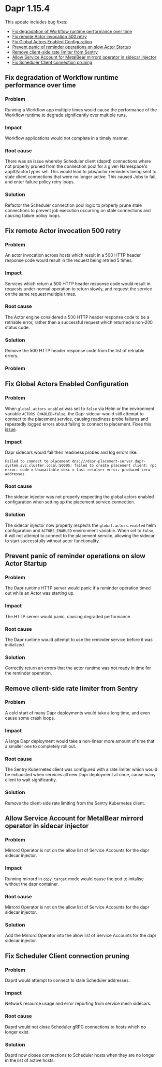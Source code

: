 # Dapr 1.15.4

This update includes bug fixes:

- [Fix degradation of Workflow runtime performance over time](#fix-degradation-of-workflow-runtime-performance-over-time)
- [Fix remote Actor invocation 500 retry](#fix-remote-actor-invocation-500-retry)
- [Fix Global Actors Enabled Configuration](#fix-global-actors-enabled-configuration)
- [Prevent panic of reminder operations on slow Actor Startup](#prevent-panic-of-reminder-operations-on-slow-actor-startup)
- [Remove client-side rate limiter from Sentry](#remove-client-side-rate-limiter-from-sentry)
- [Allow Service Account for MetalBear mirrord operator in sidecar injector](#allow-service-account-for-metalbear-mirrord-operator-in-sidecar-injector)
- [Fix Scheduler Client connection pruning](#fix-scheduler-client-connection-pruning)

## Fix degradation of Workflow runtime performance over time

### Problem

Running a Workflow app multiple times would cause the performance of the Workflow runtime to degrade significantly over multiple runs.

### Impact

Workflow applications would not complete in a timely manner.

### Root cause

There was an issue whereby Scheduler client (daprd) connections where not properly pruned from the connection pool for a given Namespace's appID/actorTypes set.
This would lead to jobs/actor reminders being sent to stale client connections that were no longer active.
This caused Jobs to fail, and enter failure policy retry loops.

### Solution

Refactor the Scheduler connection pool logic to properly prune stale connections to prevent job execution occurring on stale connections and causing failure policy loops.

## Fix remote Actor invocation 500 retry

### Problem

An actor invocation across hosts which result in a 500 HTTP header response code would result in the request being retried 5 times.

### Impact

Services which return a 500 HTTP header response code would result in requests under normal operation to return slowly, and request the service on the same request multiple times.

### Root cause

The Actor engine considered a 500 HTTP header response code to be a retriable error, rather than a successful request which returned a non-200 status code.

### Solution

Remove the 500 HTTP header response code from the list of retriable errors.

### Problem

## Fix Global Actors Enabled Configuration

### Problem

When `global.actors.enabled` was set to `false` via Helm or the environment variable `ACTORS_ENABLED=false`, the Dapr sidecar would still attempt to connect to the placement service, causing readiness probe failures and repeatedly logged errors about failing to connect to placement.
Fixes this [issue](https://github.com/dapr/dapr/issues/8551).

### Impact

Dapr sidecars would fail their readiness probes and log errors like:
```
Failed to connect to placement dns:///dapr-placement-server.dapr-system.svc.cluster.local:50005: failed to create placement client: rpc error: code = Unavailable desc = last resolver error: produced zero addresses
```

### Root cause

The sidecar injector was not properly respecting the global actors enabled configuration when setting up the placement service connection.

### Solution

The sidecar injector now properly respects the `global.actors.enabled` helm configuration and `ACTORS_ENABLED` environment variable. When set to `false`, it will not attempt to connect to the placement service, allowing the sidecar to start successfully without actor functionality.


## Prevent panic of reminder operations on slow Actor Startup

### Problem

The Dapr runtime HTTP server would panic if a reminder operation timed out while an Actor was starting up.

### Impact

The HTTP server would panic, causing degraded performance.

### Root cause

The Dapr runtime would attempt to use the reminder service before it was initialized.

### Solution

Correctly return an errors that the actor runtime was not ready in time for the reminder operation.

## Remove client-side rate limiter from Sentry

### Problem

A cold start of many Dapr deployments would take a long time, and even cause some crash loops.

### Impact

A large Dapr deployment would take a non-linear more amount of time that a smaller one to completely roll out.

### Root cause

The Sentry Kubernetes client was configured with a rate limiter which would be exhausted when services all new Dapr deployment at once, cause many client to wait significantly.

### Solution

Remove the client-side rate limiting from the Sentry Kubernetes client.

## Allow Service Account for MetalBear mirrord operator in sidecar injector

### Problem

Mirrord Operator is not on the allow list of Service Accounts for the dapr sidecar injector.

### Impact

Running mirrord in `copy_target` mode would cause the pod to initalise without the dapr container.

### Root cause

Mirrord Operator is not on the allow list of Service Accounts for the dapr sidecar injector.

### Solution

Add the Mirrord Operator into the allow list of Service Accounts for the dapr sidecar injector.

## Fix Scheduler Client connection pruning

### Problem

Daprd would attempt to connect to stale Scheduler addresses.

### Impact

Network resource usage and error reporting from service mesh sidecars.

### Root cause

Daprd would not close Scheduler gRPC connections to hosts which no longer exist.

### Solution

Daprd now closes connections to Scheduler hosts when they are no longer in the list of active hosts.
